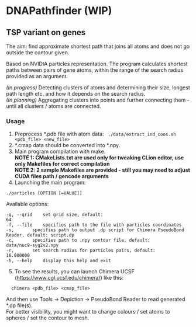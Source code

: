 # DNAPathfinder (WIP)

<h2>TSP variant on genes</h2>

The aim: find approximate shortest path that joins all atoms and does not go outside the contour given.

Based on NVIDIA particles representation. The program calculates shortest paths between pairs of gene atoms, within the range of the search radius provided as an argument.

<i>(In progress)</i> Detecting clusters of atoms and determining their size, longest path length etc. and how it depends on the search radius.<br>
<i>(In planning)</i> Aggregating clusters into points and further connecting them - until all clusters / atoms are connected.

<h3>Usage</h3>

1. Preprocess *.pdb file with atom data: ` ./data/extract_ind_coos.sh <pdb_file> <new_file>` <br>
2. *.cmap data should be converted into *.npy.<br>
3. Main program compilation with make.<br>
  <b>NOTE 1: CMakeLists.txt are used only for tweaking CLion editor, use only Makefiles for correct compilation</b><br>
  <b>NOTE 2: 2 sample Makefiles are provided - still you may need to adjust CUDA files path / gencode arguments</b><br>
4. Launching the main program:<br>
  ```
  ./particles [OPTION [=VALUE]]
  ```
  Available options:<br>
  ```
  -g, --grid	set grid size, default:						                       64
  -f, --file	specifies path to the file with particles coordinates
  -s, 		specifies path to output .dp script for Chimera PseudoBond Reader, default:	script.dp
  -c, 		specifies path to .npy contour file, default:			     data/nuc9-syg2v2.npy
  -r, 		set search radius for particles pairs, default:			                16.000000
  -h, --help	display this help and exit
  ```
  5. To see the results, you can launch Chimera UCSF (https://www.cgl.ucsf.edu/chimera/) like this:<br>
  ```
    chimera <pdb_file> <cmap_file>
  ```
   And then use Tools -> Depiction -> PseudoBond Reader to read generated \*.dp file(s).<br>
   For better visibility, you might want to change colours / set atoms to spheres / set the contour to mesh.
